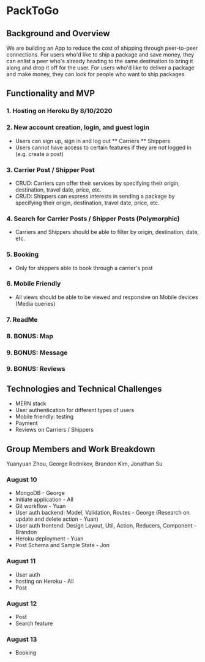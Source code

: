 # PackToGo
## Background and Overview
We are building an App to reduce the cost of shipping through peer-to-peer connections. For users who'd like to ship a package and save money, they can enlist a peer who's already heading to the same destination to bring it along and drop it off for the user. For users who'd like to deliver a package and make money, they can look for people who want to ship packages.

## Functionality and MVP
### 1. Hosting on Heroku By 8/10/2020

### 2. New account creation, login, and guest login
* Users can sign up, sign in and log out
** Carriers
** Shippers
* Users cannot have access to certain features if they are not logged in (e.g. create a post)

### 3. Carrier Post / Shipper Post
* CRUD: Carriers can offer their services by specifying their origin, destination, travel date, price, etc.
* CRUD: Shippers can express interests in sending a package by specifying their origin, destination, travel date, price, etc.

### 4. Search for Carrier Posts / Shipper Posts (Polymorphic)
* Carriers and Shippers should be able to filter by origin, destination, date, etc.

### 5. Booking
* Only for shippers able to book through a carrier's post 

### 6. Mobile Friendly
* All views should be able to be viewed and responsive on Mobile devices (Media queries)

### 7. ReadMe

### 8. BONUS: Map

### 9. BONUS: Message 

### 9. BONUS: Reviews

## Technologies and Technical Challenges
* MERN stack
* User authentication for different types of users
* Mobile friendly: testing
* Payment
* Reviews on Carriers / Shippers

## Group Members and Work Breakdown
Yuanyuan Zhou, George Rodnikov, Brandon Kim, Jonathan Su

### August 10
* MongoDB - George
* Initiate application - All
* Git workflow - Yuan
* User auth backend: Model, Validation, Routes - George (Research on update and delete action - Yuan)
* User auth frontend: Design Layout, Util, Action, Reducers, Component - Brandon 
* Heroku deployment - Yuan
* Post Schema and Sample State - Jon

### August 11
* User auth
* hosting on Heroku - All
* Post

### August 12
* Post 
* Search feature

### August 13
* Booking
